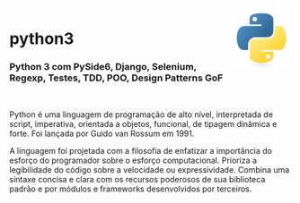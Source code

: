 <img src="https://github.com/devicons/devicon/blob/master/icons/python/python-original.svg" align="right" width="110">

# python3

<h3>Python 3 com PySide6, Django, Selenium, Regexp, Testes, TDD, POO, Design Patterns GoF</h3>
<br>

<p>Python é uma linguagem de programação de alto nível, interpretada de script, imperativa, orientada a objetos, funcional, de tipagem dinâmica e forte. Foi lançada por Guido van Rossum em 1991.</p>

<p>A linguagem foi projetada com a filosofia de enfatizar a importância do esforço do programador sobre o esforço computacional. Prioriza a legibilidade do código sobre a velocidade ou expressividade. Combina uma sintaxe concisa e clara com os recursos poderosos de sua biblioteca padrão e por módulos e frameworks desenvolvidos por terceiros.</p>